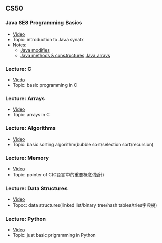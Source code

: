 ## CS50

### Java SE8 Programming Basics
- [Video](https://www.youtube.com/watch?v=UaxRRO9175A)
- Topic: introduction to Java synatx
- Notes:
  - [Java modifies](/CS50/Java_modifies.md)
  - [Java methods & constructures](/CS50/Java%20methods_construtors.md)
  [Java arrays](/CS50/java_array.md)

### Lecture: C
- [Viedo](https://www.youtube.com/playlist?list=PLhQjrBD2T381L3iZyDTxRwOBuUt6m1FnW)
- Topic: basic programming in C

### Lecture: Arrays
- [Video](https://www.youtube.com/watch?v=8PrOp9t0PyQ&list=PLhQjrBD2T381L3iZyDTxRwOBuUt6m1FnW&index=3)
- Topic: arrays in C

### Lecture: Algorithms
- [Video](https://www.youtube.com/watch?v=fykrlqbV9wM&list=PLhQjrBD2T381L3iZyDTxRwOBuUt6m1FnW&index=4)
- Topic: basic sorting algorithm(bubble sort/selection sort/recursion)

### Lecture: Memory
- [Video](https://www.youtube.com/watch?v=cF6YkH-8vFk&list=PLhQjrBD2T381L3iZyDTxRwOBuUt6m1FnW&index=5)
- Topic: pointer of C(C語言中的重要概念:指針)

### Lecture: Data Structures
- [Video](https://www.youtube.com/watch?v=4IrUAqYKjIA&list=PLhQjrBD2T381L3iZyDTxRwOBuUt6m1FnW&index=6)
- Topoc: data structures(linked list/binary tree/hash tables/tries字典樹)

### Lecture: Python
- [Video](https://www.youtube.com/watch?v=fL308_-Kbt0&list=PLhQjrBD2T381L3iZyDTxRwOBuUt6m1FnW&index=7)
- Topic: just basic prigramming in Python

